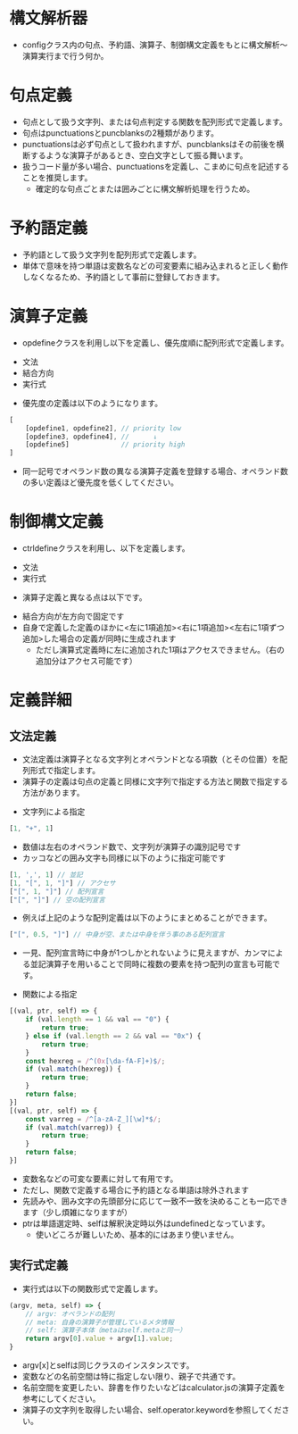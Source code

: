 # 構文解析器
* configクラス内の句点、予約語、演算子、制御構文定義をもとに構文解析～演算実行まで行う何か。

# 句点定義
* 句点として扱う文字列、または句点判定する関数を配列形式で定義します。
* 句点はpunctuationsとpuncblanksの2種類があります。
* punctuationsは必ず句点として扱われますが、puncblanksはその前後を横断するような演算子があるとき、空白文字として振る舞います。
* 扱うコード量が多い場合、punctuationsを定義し、こまめに句点を記述することを推奨します。
  * 確定的な句点ごとまたは囲みごとに構文解析処理を行うため。

# 予約語定義
* 予約語として扱う文字列を配列形式で定義します。
* 単体で意味を持つ単語は変数名などの可変要素に組み込まれると正しく動作しなくなるため、予約語として事前に登録しておきます。

# 演算子定義
* opdefineクラスを利用し以下を定義し、優先度順に配列形式で定義します。
+ 文法
+ 結合方向
+ 実行式
* 優先度の定義は以下のようになります。
```javascript
[
    [opdefine1, opdefine2], // priority low
    [opdefine3, opdefine4], //      ↓
    [opdefine5]             // priority high
]
```
* 同一記号でオペランド数の異なる演算子定義を登録する場合、オペランド数の多い定義ほど優先度を低くしてください。

# 制御構文定義
* ctrldefineクラスを利用し、以下を定義します。
+ 文法
+ 実行式
* 演算子定義と異なる点は以下です。
+ 結合方向が左方向で固定です
+ 自身で定義した定義のほかに<左に1項追加><右に1項追加><左右に1項ずつ追加>した場合の定義が同時に生成されます
  * ただし演算式定義時に左に追加された1項はアクセスできません。（右の追加分はアクセス可能です）

# 定義詳細
## 文法定義
* 文法定義は演算子となる文字列とオペランドとなる項数（とその位置）を配列形式で指定します。
* 演算子の定義は句点の定義と同様に文字列で指定する方法と関数で指定する方法があります。
+ 文字列による指定
```javascript
[1, "+", 1]
```
* 数値は左右のオペランド数で、文字列が演算子の識別記号です
* カッコなどの囲み文字も同様に以下のように指定可能です
```javascript
[1, ',', 1] // 並記
[1, "[", 1, "]"] // アクセサ
["[", 1, "]"] // 配列宣言
["[", "]"] // 空の配列宣言
```
* 例えば上記のような配列定義は以下のようにまとめることができます。
```javascript
["[", 0.5, "]"] // 中身が空、または中身を伴う事のある配列宣言
```
* 一見、配列宣言時に中身が1つしかとれないように見えますが、カンマによる並記演算子を用いることで同時に複数の要素を持つ配列の宣言も可能です。
+ 関数による指定
```javascript
[(val, ptr, self) => {
    if (val.length == 1 && val == "0") {
        return true;
    } else if (val.length == 2 && val == "0x") {
        return true;
    }
    const hexreg = /^(0x[\da-fA-F]+)$/;
    if (val.match(hexreg)) {
        return true;
    }
    return false;
}]
[(val, ptr, self) => {
    const varreg = /^[a-zA-Z_][\w]*$/;
    if (val.match(varreg)) {
        return true;
    }
    return false;
}]
```
* 変数名などの可変な要素に対して有用です。
* ただし、関数で定義する場合に予約語となる単語は除外されます
* 先読みや、囲み文字の先頭部分に応じて一致不一致を決めることも一応できます（少し煩雑になりますが）
* ptrは単語選定時、selfは解釈決定時以外はundefinedとなっています。
  * 使いどころが難しいため、基本的にはあまり使いません。

## 実行式定義
* 実行式は以下の関数形式で定義します。
```javascript
(argv, meta, self) => {
    // argv: オペランドの配列
    // meta: 自身の演算子が管理しているメタ情報
    // self: 演算子本体（metaはself.metaと同一）
    return argv[0].value + argv[1].value;
}
```
* argv[x]とselfは同じクラスのインスタンスです。
* 変数などの名前空間は特に指定しない限り、親子で共通です。
* 名前空間を変更したい、辞書を作りたいなどはcalculator.jsの演算子定義を参考にしてください。
* 演算子の文字列を取得したい場合、self.operator.keywordを参照してください。